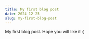 ```yaml
---
title: My first blog post
date: 2024-12-25
slug: my-first-blog-post
---
```


My first blog post. Hope you will like it :)